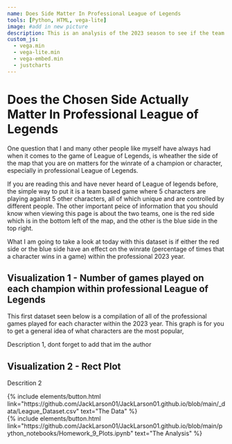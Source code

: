 ```yaml
---
name: Does Side Matter In Professional League of Legends
tools: [Python, HTML, vega-lite]
image: #add in new picture
description: This is an analysis of the 2023 season to see if the team that you are on does indeed matter or not
custom_js:
  - vega.min
  - vega-lite.min
  - vega-embed.min
  - justcharts
---
```


# Does the Chosen Side Actually Matter In Professional League of Legends


One question that I and many other people like myself have always had when it comes to the game of League of Legends, is wheather the side of the map that you are on matters for the winrate of a champion or character, especially in professional League of Legends. 

If you are reading this and have never heard of League of legends before, the simple way to put it is a team based game where 5 characters are playing against 5 other characters, all of which unique and are controlled by different people. The other important peice of information that you should know when viewing this page is about the two teams, one is the red side which is in the bottom left of the map, and the other is the blue side in the top right.

What I am going to take a look at today with this dataset is if either the red side or the blue side have an effect on the winrate (percentage of times that a character wins in a game) within the professional 2023 year.

## Visualization 1 - Number of games played on each champion within professional League of Legends

This first dataset seen below is a compilation of all of the professional games played for each character within the 2023 year. This graph is for you to get a general idea of what characters are the most popular, 

<vegachart schema-url="{{ site.baseurl }}/assets/json/League_appearance_bar.json" style="width: 100%"></vegachart>

Description 1, dont forget to add that im the author

## Visualization 2 - Rect Plot

<!-- <vegachart schema-url="{{ site.baseurl }}/assets/json/bld_inv_chart.json" style="width: 100%"></vegachart> -->

Descrition 2

<!-- these are written in a combo of html and liquid --> 

<div class="left">
{% include elements/button.html link="https://github.com/JackLarson01/JackLarson01.github.io/blob/main/_data/League_Dataset.csv" text="The Data" %}
</div>

<div class="right">
{% include elements/button.html link="https://github.com/JackLarson01/JackLarson01.github.io/blob/main/python_notebooks/Homework_9_Plots.ipynb" text="The Analysis" %}
</div>


